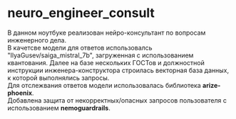 # neuro_engineer_consult
В данном ноутбуке реализован нейро-консультант по вопросам инженерного дела.  
В качетсве модели для ответов использовалсь "IlyaGusev/saiga_mistral_7b", загруженная с использованием квантования. Далее на базе нескольких ГОСТов и должностной инструкции инженера-конструктора строилась векторная база данных, к которой выполнялись запросы.  
Для отслежвания ответов модели использовалась библиотека **arize-phoenix**.  
Добавлена защита от некорректных/опасных запросов пользователя с использованием **nemoguardrails**.
